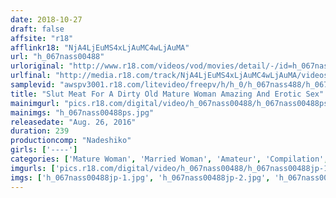 ```yaml
---
date: 2018-10-27
draft: false
affsite: "r18"
afflinkr18: "NjA4LjEuMS4xLjAuMC4wLjAuMA"
url: "h_067nass00488"
urloriginal: "http://www.r18.com/videos/vod/movies/detail/-/id=h_067nass00488"
urlfinal: "http://media.r18.com/track/NjA4LjEuMS4xLjAuMC4wLjAuMA/videos/vod/movies/detail/-/id=h_067nass00488"
samplevid: "awspv3001.r18.com/litevideo/freepv/h/h_0/h_067nass488/h_067nass488_dmb_w.mp4"
title: "Slut Meat For A Dirty Old Mature Woman Amazing And Erotic Sex"
mainimgurl: "pics.r18.com/digital/video/h_067nass00488/h_067nass00488ps.jpg"
mainimgs: "h_067nass00488ps.jpg"
releasedate: "Aug. 26, 2016"
duration: 239
productioncomp: "Nadeshiko"
girls: ['----']
categories: ['Mature Woman', 'Married Woman', 'Amateur', 'Compilation', 'Over 4 Hours']
imgurls: ['pics.r18.com/digital/video/h_067nass00488/h_067nass00488jp-1.jpg', 'pics.r18.com/digital/video/h_067nass00488/h_067nass00488jp-2.jpg', 'pics.r18.com/digital/video/h_067nass00488/h_067nass00488jp-3.jpg', 'pics.r18.com/digital/video/h_067nass00488/h_067nass00488jp-4.jpg', 'pics.r18.com/digital/video/h_067nass00488/h_067nass00488jp-5.jpg', 'pics.r18.com/digital/video/h_067nass00488/h_067nass00488jp-6.jpg', 'pics.r18.com/digital/video/h_067nass00488/h_067nass00488jp-7.jpg', 'pics.r18.com/digital/video/h_067nass00488/h_067nass00488jp-8.jpg', 'pics.r18.com/digital/video/h_067nass00488/h_067nass00488jp-9.jpg', 'pics.r18.com/digital/video/h_067nass00488/h_067nass00488jp-10.jpg', 'pics.r18.com/digital/video/h_067nass00488/h_067nass00488jp-11.jpg', 'pics.r18.com/digital/video/h_067nass00488/h_067nass00488jp-12.jpg', 'pics.r18.com/digital/video/h_067nass00488/h_067nass00488jp-13.jpg', 'pics.r18.com/digital/video/h_067nass00488/h_067nass00488jp-14.jpg', 'pics.r18.com/digital/video/h_067nass00488/h_067nass00488jp-15.jpg', 'pics.r18.com/digital/video/h_067nass00488/h_067nass00488jp-16.jpg', 'pics.r18.com/digital/video/h_067nass00488/h_067nass00488jp-17.jpg', 'pics.r18.com/digital/video/h_067nass00488/h_067nass00488jp-18.jpg', 'pics.r18.com/digital/video/h_067nass00488/h_067nass00488jp-19.jpg', 'pics.r18.com/digital/video/h_067nass00488/h_067nass00488jp-20.jpg']
imgs: ['h_067nass00488jp-1.jpg', 'h_067nass00488jp-2.jpg', 'h_067nass00488jp-3.jpg', 'h_067nass00488jp-4.jpg', 'h_067nass00488jp-5.jpg', 'h_067nass00488jp-6.jpg', 'h_067nass00488jp-7.jpg', 'h_067nass00488jp-8.jpg', 'h_067nass00488jp-9.jpg', 'h_067nass00488jp-10.jpg', 'h_067nass00488jp-11.jpg', 'h_067nass00488jp-12.jpg', 'h_067nass00488jp-13.jpg', 'h_067nass00488jp-14.jpg', 'h_067nass00488jp-15.jpg', 'h_067nass00488jp-16.jpg', 'h_067nass00488jp-17.jpg', 'h_067nass00488jp-18.jpg', 'h_067nass00488jp-19.jpg', 'h_067nass00488jp-20.jpg']
---
```

